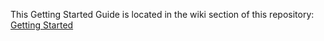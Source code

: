 This Getting Started Guide is located in the wiki section of this repository: [Getting Started](https://github.com/ledgerlabs/ethereum-getting-started/wiki)
